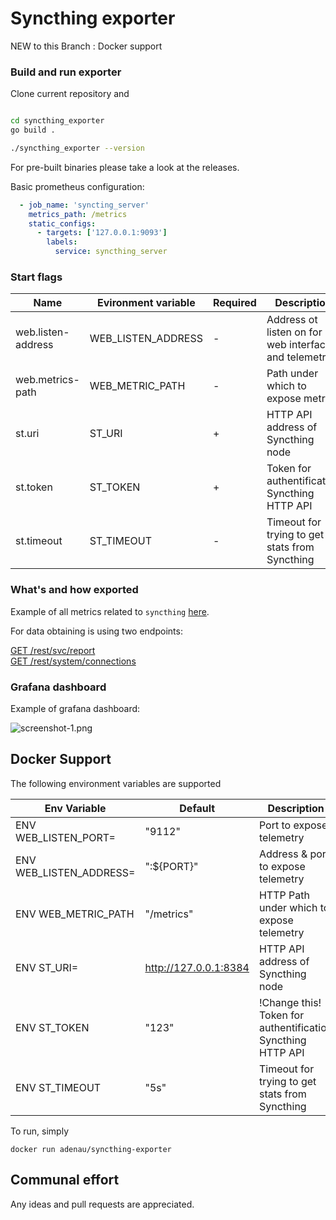 # Syncthing exporter

NEW to this Branch : Docker support

### Build and run exporter

Clone current repository and 
```bash

cd syncthing_exporter
go build .

./syncthing_exporter --version
```

For pre-built binaries please take a look at the releases.

Basic prometheus configuration:

```yaml
  - job_name: 'syncting_server'
    metrics_path: /metrics
    static_configs:
      - targets: ['127.0.0.1:9093']
        labels:
          service: syncthing_server
```

### Start flags

Name               | Evironment variable | Required | Description
-------------------|---------------------|----------|-------------
web.listen-address | WEB_LISTEN_ADDRESS  |     -    | Address ot listen on for web interface and telemetry  
web.metrics-path   | WEB_METRIC_PATH     |     -    | Path under which to expose metrics  
st.uri             | ST_URI              |     +    | HTTP API address of Syncthing node  
st.token           | ST_TOKEN            |     +    | Token for authentification Syncthing HTTP API
st.timeout         | ST_TIMEOUT          |     -    | Timeout for trying to get stats from Syncthing

### What's and how exported

Example of all metrics related to `syncthing` [here](examples/exposed_parameters.md).

For data obtaining is using two endpoints:

[GET /rest/svc/report](https://docs.syncthing.net/rest/svc-report-get.html)  
[GET /rest/system/connections](https://docs.syncthing.net/rest/system-connections-get.html)

### Grafana dashboard

Example of grafana dashboard:

![screenshot-1.png](./examples/grafana/screenshot-1.png)

## Docker Support

The following environment variables are supported

Env Variable            | Default               | Description
------------------------|-----------------------|--------------------------
ENV WEB_LISTEN_PORT=    | "9112"                | Port to expose telemetry 
ENV WEB_LISTEN_ADDRESS= | ":${PORT}"            | Address & port to expose telemetry
ENV WEB_METRIC_PATH     | "/metrics"            | HTTP Path under which to expose telemetry
ENV ST_URI=             | http://127.0.0.1:8384 | HTTP API address of Syncthing node
ENV ST_TOKEN            | "123"                 | !Change this! Token for authentification Syncthing HTTP API
ENV ST_TIMEOUT          | "5s"                  | Timeout for trying to get stats from Syncthing 

To run, simply

    docker run adenau/syncthing-exporter





## Communal effort
Any ideas and pull requests are appreciated.
